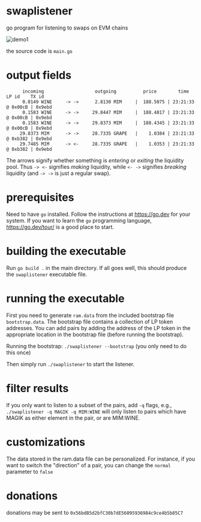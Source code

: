 # swaplistener
go program for listening to swaps on EVM chains

![demo1](https://user-images.githubusercontent.com/107820179/174716200-932c26c7-6464-4b4a-9c77-fa6d8f36fd76.png)

the source code is `main.go`

# output fields
```
      incoming                   outgoing          price        time     LP id    TX id
      0.0149 WINE     -> ->      2.8130 MIM     |  188.5075 | 23:21:33 @ 0x00cB | 0x9ebd
      0.1583 WINE     -> ->     29.8447 MIM     |  188.4817 | 23:21:33 @ 0x00cB | 0x9ebd
      0.1583 WINE     -> ->     29.8373 MIM     |  188.4345 | 23:21:33 @ 0x00cB | 0x9ebd
     29.8373 MIM      -> ->     28.7335 GRAPE   |    1.0384 | 23:21:33 @ 0xb382 | 0x9ebd
     29.7485 MIM      -> <-     28.7335 GRAPE   |    1.0353 | 23:21:33 @ 0xb382 | 0x9ebd
```
The arrows signify whether something is _entering_ or _exiting_ the liquidity pool. Thus `-> <-` signifies _making_ liquidity, while `<- ->` signifies _breaking_ liquidity (and `-> ->` is just a regular swap). 

# prerequisites
Need to have `go` installed. Follow the instructions at https://go.dev for your system. If you want to learn the `go` programming language, https://go.dev/tour/ is a good place to start.

# building the executable
Run `go build .` in the main directory. 
If all goes well, this should produce the `swaplistener` executable file.

# running the executable
First you need to generate `ram.data` from the included bootstrap file `bootstrap.data`. The bootstrap file contains a collection of LP token addresses. You can add pairs by adding the address of the LP token in the appropriate location in the bootstrap file (before running the bootstrap).

Running the bootstrap: `./swaplistener --bootstrap` (you only need to do this once)

Then simply run `./swaplistener` to start the listener. 

# filter results
If you only want to listen to a subset of the pairs, add `-q` flags, e.g.,
`./swaplistener -q MAGIK -q MIM:WINE`
will only listen to pairs which have MAGIK as either element in the pair, or are MIM:WINE.

# customizations

The data stored in the ram.data file can be personalized. For instance, if you want to switch the "direction" of a pair, you can change the `normal` parameter to `false`

# donations
donations may be sent to `0x56bdB5d2bfC30b7dE56095936984c9ce4b5b85C7`
